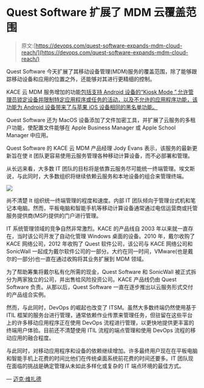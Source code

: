 # Quest Software 扩展了 MDM 云覆盖范围

> 原文:[https://devops.com/quest-software-expands-mdm-cloud-reach/](https://devops.com/quest-software-expands-mdm-cloud-reach/)

Quest Software 今天扩展了其移动设备管理(MDM)服务的覆盖范围，除了能够跟踪移动设备和应用的位置之外，还能够对其进行更精细的控制。

KACE 云 MDM 服务增加的功能[包括支持 Android 设备的“Kiosk Mode ”,允许管理员锁定设备并限制特定应用程序或任务的活动，以及不允许的应用程序功能，该功能为 Android 设备带来了与苹果 iOS 设备相同的黑名单功能。](https://www.globenewswire.com/news-release/2020/03/03/1994255/0/en/New-Quest-KACE-Cloud-MDM-Simplifies-Mobile-Endpoint-Management-and-Minimizes-Fraudulent-Access.html)

Quest Software 还为 MacOS 设备添加了文件加密工具，并扩展了云服务的多租户功能，使配置文件能够在 Apple Business Manager 或 Apple School Manager 中应用。

Quest Software 的 KACE 云 MDM 产品经理 Jody Evans 表示，该服务的最新更新旨在使 it 团队更容易使用云服务管理各种移动计算设备，而不必部署和管理。

从长远来看，大多数 IT 团队的目标将是依靠云服务尽可能统一终端管理。埃文斯说，与此同时，大多数组织将继续依赖云服务和本地设备的组合来管理终端。

![](../Images/50c93074e6e3fde4d52201f5c2acb2a7.png)

尚不清楚 It 组织统一终端管理的程度和速度。内部 IT 团队倾向于管理台式机和笔记本电脑。然而，平板电脑和智能手机等移动计算设备通常通过电信运营商或托管服务提供商(MSP)提供的门户进行管理。

IT 系统管理领域的竞争自然非常激烈。KACE 的产品线自 2003 年以来就一直存在，当时该公司开发了自动化管理 Windows 桌面的设备。2010 年，戴尔收购了 KACE 网络公司，2012 年收购了 Quest 软件公司，该公司与 KACE 网络公司和 SonicWall 一起成为戴尔软件公司的一部分。大约在同一时间，VMware(也是戴尔的一部分)也一直在通过收购将其业务扩展到 MDM 领域。

为了帮助筹集将戴尔私有化所需的现金，Quest Software 和 SonicWall 被正式拆分为两家独立的公司，并出售给风险投资公司。KACE 产品线仍由 Quest Software 负责。从那以后，Quest Software 一直在逐步推出以云服务形式交付的产品组合实例。

然而，与此同时，DevOps 的崛起也改变了 ITSM。虽然大多数终端仍然使用基于 ITIL 框架的服务台进行管理，通常依赖作业传票来管理任务，但驻留在这些平台上的许多移动应用程序正在使用 DevOps 流程进行管理，以更快地提供更丰富的终端用户体验。目前还不清楚使用 ITIL 流程的端点管理和使用 DevOps 流程的移动应用的融合程度。

与此同时，对移动应用程序和设备的依赖继续增加。许多最终用户现在在平板电脑和智能手机上花费的时间比他们在传统桌面系统前花费的时间还要多。IT 团队现在面临的挑战是确定管理从未如此多样化或复杂的 IT 端点环境的最佳方式。

— [迈克·维扎德](https://devops.com/author/mike-vizard/)